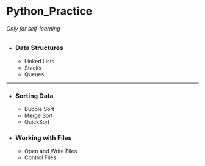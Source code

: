 # Python_Practice
###### Only for self-learning
* ### Data Structures
  * Linked Lists
  * Stacks
  * Queues
********
* ### Sorting Data
  * Bubble Sort
  * Merge Sort
  * QuickSort
* ### Working with Files
  * Open and Write Files
  * Control Files
